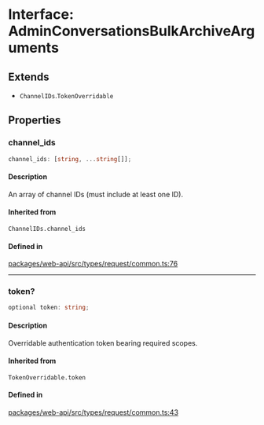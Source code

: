 # Interface: AdminConversationsBulkArchiveArguments

## Extends

- `ChannelIDs`.`TokenOverridable`

## Properties

### channel\_ids

```ts
channel_ids: [string, ...string[]];
```

#### Description

An array of channel IDs (must include at least one ID).

#### Inherited from

`ChannelIDs.channel_ids`

#### Defined in

[packages/web-api/src/types/request/common.ts:76](https://github.com/slackapi/node-slack-sdk/blob/7b348598b763c2b7545d1042b5f0429775cfa62c/packages/web-api/src/types/request/common.ts#L76)

***

### token?

```ts
optional token: string;
```

#### Description

Overridable authentication token bearing required scopes.

#### Inherited from

`TokenOverridable.token`

#### Defined in

[packages/web-api/src/types/request/common.ts:43](https://github.com/slackapi/node-slack-sdk/blob/7b348598b763c2b7545d1042b5f0429775cfa62c/packages/web-api/src/types/request/common.ts#L43)
